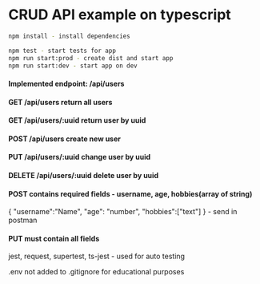 # CRUD API example on typescript

```bash
npm install - install dependencies

npm test - start tests for app
npm run start:prod - create dist and start app
npm run start:dev - start app on dev
```
#### Implemented endpoint: /api/users
#### GET /api/users return all users
#### GET /api/users/:uuid return user by uuid
#### POST /api/users create new user
#### PUT /api/users/:uuid change user by uuid
#### DELETE /api/users/:uuid delete user by uuid

#### POST contains required fields - username, age, hobbies(array of string)

{
    "username":"Name",
    "age": "number",
    "hobbies":["text"]
} - send in postman

#### PUT must contain all fields


jest, request, supertest, ts-jest - used for auto testing

.env not added to .gitignore for educational purposes

